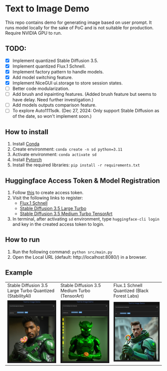 # Text to Image Demo
This repo contains demo for generating image based on user prompt. It runs model locally for the sake of PoC and is not suitable for production. Require NVIDIA GPU to run.

## TODO:
- [x] Implement quantized Stable Diffusion 3.5.
- [x] Implement quantized Flux.1 Schnell.
- [x] Implement factory pattern to handle models.
- [x] Add model switching feature.
- [x] Implement NiceGUI ui.storage to store session states.
- [ ] Better code modularization.
- [ ] Add brush and inpainting features. (Added brush feature but seems to have delay. Need further investigation.)
- [ ] Add models outputs comparison feature.
- [ ] To explore Auto1111sdk. (Dec 27, 2024: Only support Stable Diffusion as of the date, so won't implement soon.)

## How to install
1. Install [Conda](https://docs.conda.io/projects/conda/en/latest/user-guide/install/index.html)
2. Create environment: `conda create -n sd python=3.11`
3. Activate environment: `conda activate sd`
4. Install [Pytorch](https://pytorch.org/get-started/locally/)
5. Install the required libraries: `pip install -r requirements.txt`

## Huggingface Access Token & Model Registration
1. Follow [this](https://huggingface.co/docs/hub/en/security-tokens) to create access token.
2. Visit the following links to register:
    - [Flux.1 Schnell](https://huggingface.co/black-forest-labs/FLUX.1-schnell)
    - [Stable Diffusion 3.5 Large Turbo](https://huggingface.co/stabilityai/stable-diffusion-3.5-large-turbo)
    - [Stable Diffusion 3.5 Medium Turbo TensorArt](https://huggingface.co/tensorart/stable-diffusion-3.5-medium-turbo)
3. In terminal, after activating `sd` environment, type `huggingface-cli login` and key in the created access token to login.

## How to run
1. Run the following command: `python src/main.py`
2. Open the Local URL (default: http://localhost:8080/) in a browser.

## Example
<table>
    <tr>
        <td>Stable Diffusion 3.5 Large Turbo Quantized (StabilityAI)</td>
        <td>Stable Diffusion 3.5 Medium Turbo (TensorArt)</td>
        <td>Flux.1 Schnell Quantized (Black Forest Labs)</td>
    </tr>
    <tr>
        <td><img src="./assets/sd3.5-sample1.png"></td>
        <td><img src="./assets/sd3.5art-sample1.png"></td>
        <td><img src="./assets/flux1-schnell-sample1.png"></td>
    </tf>
</table>